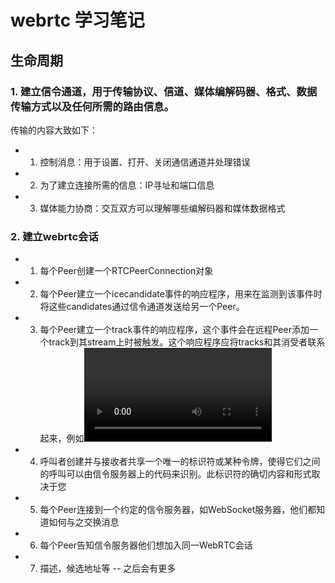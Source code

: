 # webrtc 学习笔记

## 生命周期

### 1. 建立信令通道，用于传输协议、信道、媒体编解码器、格式、数据传输方式以及任何所需的路由信息。
传输的内容大致如下：
- 1. 控制消息：用于设置、打开、关闭通信通道并处理错误
- 2. 为了建立连接所需的信息：IP寻址和端口信息
- 3. 媒体能力协商：交互双方可以理解哪些编解码器和媒体数据格式

### 2. 建立webrtc会话
- 1. 每个Peer创建一个RTCPeerConnection对象
- 2. 每个Peer建立一个icecandidate事件的响应程序，用来在监测到该事件时将这些candidates通过信令通道发送给另一个Peer。
- 3. 每个Peer建立一个track事件的响应程序，这个事件会在远程Peer添加一个track到其stream上时被触发。这个响应程序应将tracks和其消受者联系起来，例如<video>元素
- 4. 呼叫者创建并与接收者共享一个唯一的标识符或某种令牌，使得它们之间的呼叫可以由信令服务器上的代码来识别。此标识符的确切内容和形式取决于您
- 5. 每个Peer连接到一个约定的信令服务器，如WebSocket服务器，他们都知道如何与之交换消息
- 6. 每个Peer告知信令服务器他们想加入同一WebRTC会话
- 7. 描述，候选地址等 -- 之后会有更多

